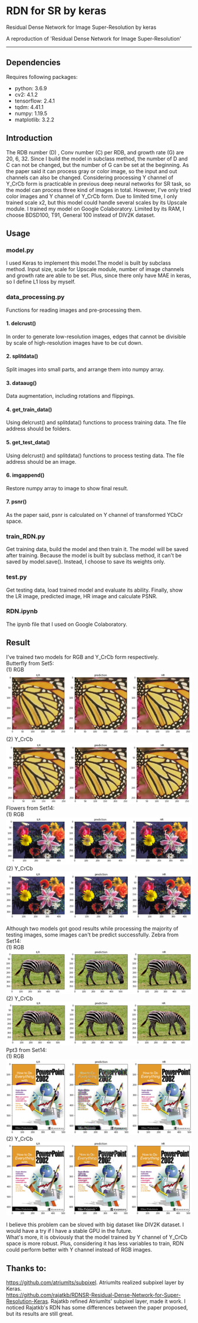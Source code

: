 # RDN for SR by keras
 Residual Dense Network for Image Super-Resolution by keras

A reproduction of 'Residual Dense Network for Image Super-Resolution'
____________________________________________________________________________________
## Dependencies
Requires following packages:  
* python: 3.6.9  
* cv2: 4.1.2  
* tensorflow: 2.4.1  
* tqdm: 4.41.1  
* numpy: 1.19.5  
* matplotlib: 3.2.2  


## Introduction
The RDB number (D) , Conv number (C) per RDB, and growth rate (G) are 20, 6, 32. Since I build the model in subclass method, the number of D and C can not be changed, but the number of G can be set at the beginning. As the paper said it can process gray or color image, so the input and out channels can also be changed. Considering processing Y channel of Y_CrCb form is practicable in previous deep neural networks for SR task, so the model can process three kind of images in total. However, I've only tried color images and Y channel of Y_CrCb form. Due to limited time, I only trained scale x2, but this model could handle several scales by its Upscale module. I trained my model on Google Colaboratory. Limited by its RAM, I choose BDSD100, T91, General 100 instead of DIV2K dataset. 

## Usage
### model.py
I used Keras to implement this model.The model is built by subclass method. Input size, scale for Upscale module, number of image channels and growth rate are able to be set. Plus, since there only have MAE in keras, so I define L1 loss by myself.
### data_processing.py
Functions for reading images and pre-processing them.
#### 1. delcrust()
In order to generate low-resolution images, edges that cannot be divisible by scale of high-resolution images have to be cut down.
#### 2. splitdata()
Split images into small parts, and arrange them into numpy array.
#### 3. dataaug()
Data augmentation, including rotations and flippings.
#### 4. get_train_data()
Using delcrust() and splitdata() functions to process training data. The file address should be folders.
#### 5. get_test_data()
Using delcrust() and splitdata() functions to process testing data. The file address should be an image.
#### 6. imgappend()
Restore numpy array to image to show final result.
#### 7. psnr()
As the paper said, psnr is calculated on Y channel of transformed YCbCr space.
### train_RDN.py
Get training data, build the model and then train it. The model will be saved after training. Because the model is built by subclass method, it can't be saved by model.save(). Instead, I choose to save its weights only.
### test.py
Get testing data, load trained model and evaluate its ability. Finally, show the LR image, predicted image, HR image and calculate PSNR.
### RDN.ipynb
The ipynb file that I used on Google Colaboratory.
## Result
I've trained two models for RGB and Y_CrCb form respectively.  
Butterfly from Set5:  
(1) RGB  
![](test_results/RGB/butterfly.png)
(2) Y_CrCb  
![](test_results/Y_CrCb/butterfly.png)\
Flowers from Set14:  
(1) RGB  
![](test_results/RGB/flowers.png)
(2) Y_CrCb  
![](test_results/Y_CrCb/flowers.png)
  
  
Although two models got good results while processing the majority of testing images, some images can't be predict successfully.
Zebra from Set14:  
(1) RGB  
![](test_results/RGB/zebra.png)
(2) Y_CrCb  
![](test_results/Y_CrCb/zebra.png)
Ppt3 from Set14:  
(1) RGB  
![](test_results/RGB/ppt3.png)
(2) Y_CrCb  
![](test_results/Y_CrCb/ppt3.png)

I believe this problem can be sloved with big dataset like DIV2K dataset. I would have a try if I have a stable GPU in the future.  
What's more, it is obviously that the model trained by Y channel of Y_CrCb space is more robust. Plus, considering it has less variables to train, RDN could perform better with Y channel instead of RGB images.
## Thanks to:
https://github.com/atriumlts/subpixel. Atriumlts realized subpixel layer by Keras.  
https://github.com/rajatkb/RDNSR-Residual-Dense-Network-for-Super-Resolution-Keras. Rajatkb refined Atriumlts' subpixel layer, made it work. I noticed Rajatkb's RDN has some differences between the paper proposed, but its results are still great.
